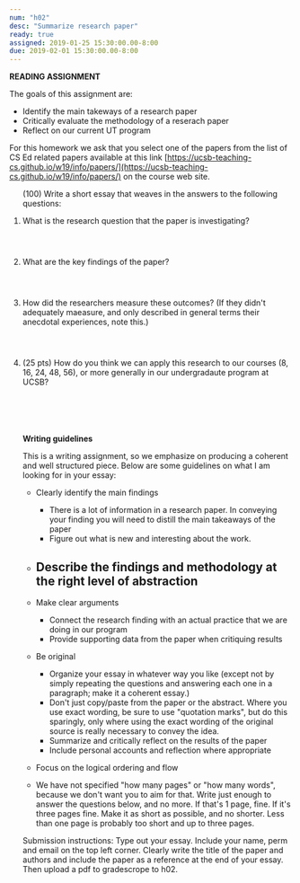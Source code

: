 ```yaml
---
num: "h02"
desc: "Summarize research paper"
ready: true 
assigned: 2019-01-25 15:30:00.00-8:00
due: 2019-02-01 15:30:00.00-8:00
---
```


<b>READING ASSIGNMENT</b>

The goals of this assignment are:
* Identify the main takeways of a research paper
* Critically evaluate the methodology of a reserach paper
* Reflect on our current UT program

For this homework we ask that you select one of the papers from the list of CS Ed related papers available at this link [https://ucsb-teaching-cs.github.io/w19/info/papers/](https://ucsb-teaching-cs.github.io/w19/info/papers/) on the course web site.

<ol>

(100) Write a short essay that weaves in the answers to the following questions:  

<li style="padding-bottom:4em;">What is the research question that the paper is investigating?  
 </li>

<li style="padding-bottom:4em;">What are the key findings of the paper?
</li>

<li style="padding-bottom:4em;">How did the researchers measure these outcomes? (If they didn't 
adequately maeasure, and only described in general terms their anecdotal experiences, note this.)
</li>

<li style="padding-bottom:5em;">(25 pts) How do you think we can apply this research to our courses (8, 16, 24, 48, 56),
  or more generally in our undergradaute program at UCSB? 
</li>

<b> Writing guidelines </b>

This is a writing assignment, so we emphasize on producing a coherent and well structured piece. Below are some guidelines on what I am looking for in your essay:

* Clearly identify the main findings
  - There is a lot of information in a research paper. In conveying your finding you will need to distill the main takeaways of the paper
  - Figure out what is new and interesting about the work.

* Describe the findings and methodology at the right level of abstraction
  - 

* Make clear arguments
   - Connect the research finding with an actual practice that we are doing in our program
   - Provide supporting data from the paper when critiquing results

* Be original
   - Organize your essay in whatever way you like (except not by simply repeating the questions and answering each one in a paragraph; make it a coherent essay.)
   - Don't just copy/paste from the paper or the abstract.  Where you use exact wording, be sure to use "quotation marks", but do this sparingly, only where using the exact wording of the original source is really necessary to convey the idea.
   - Summarize and critically reflect on the results of the paper
   - Include personal accounts and reflection where appropriate

* Focus on the logical ordering and flow

* We have not specified "how many pages" or "how many words", because we don't want you to aim for that.   Write just enough to answer the questions below, and no more.   If that's 1 page, fine.  If it's three pages fine.   Make it as short as possible, and no shorter.   Less than one page is probably too short and up to three pages. 

Submission instructions: Type out your essay. Include your name, perm and email on the top left corner. Clearly write the title of the paper and authors and include the paper as a reference at the end of your essay. Then upload a pdf to gradescrope to h02.


<div class="pagebreak">
</div>



</ol>
